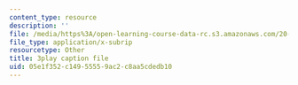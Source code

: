 ```yaml
---
content_type: resource
description: ''
file: /media/https%3A/open-learning-course-data-rc.s3.amazonaws.com/20-219-becoming-the-next-bill-nye-writing-and-hosting-the-educational-show-january-iap-2015/05e1f352c14955559ac2c8aa5cdedb10_YzUx6j3Qv4I.vtt
file_type: application/x-subrip
resourcetype: Other
title: 3play caption file
uid: 05e1f352-c149-5555-9ac2-c8aa5cdedb10
---
```


